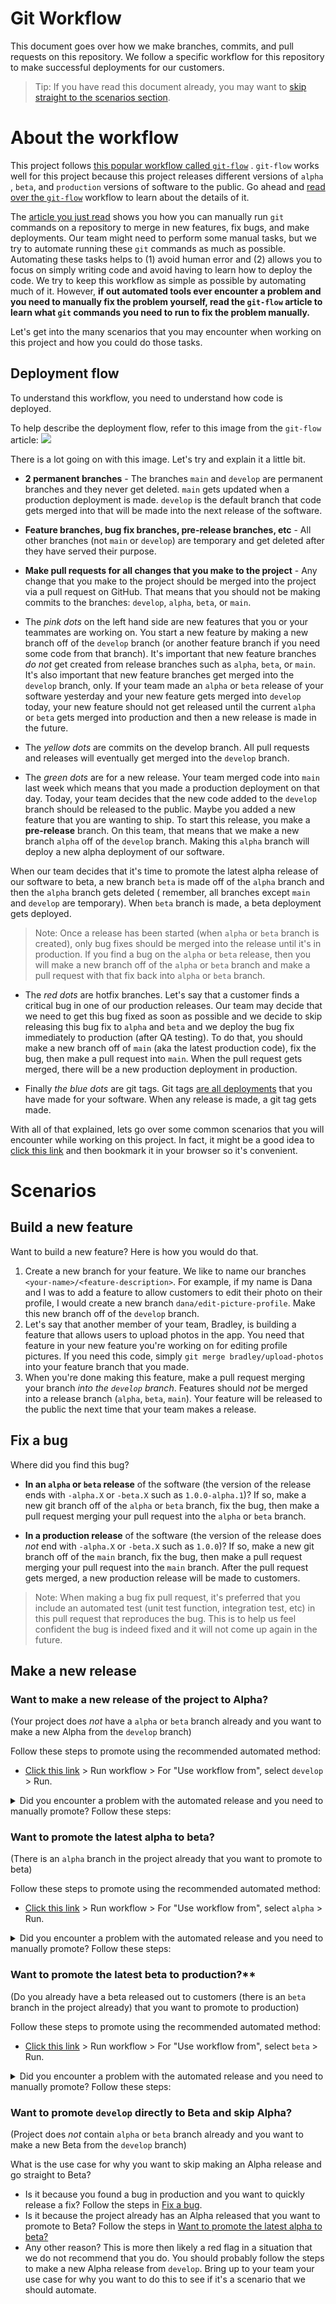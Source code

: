 [url-tags]: https://github.com/customerio/customerio-android/tags

[url-promote-action]: https://github.com/customerio/customerio-android/actions/workflows/promote.yml

# Git Workflow

This document goes over how we make branches, commits, and pull requests on this repository. We
follow a specific workflow for this repository to make successful deployments for our customers.

> Tip: If you have read this document already, you may want
> to [skip straight to the scenarios section](#Scenarios).

# About the workflow

This project
follows [this popular workflow called `git-flow`](https://nvie.com/posts/a-successful-git-branching-model/)
. `git-flow` works well for this project because this project releases different versions of `alpha`
, `beta`, and `production` versions of software to the public. Go ahead
and [read over the `git-flow`](https://nvie.com/posts/a-successful-git-branching-model/) workflow to
learn about the details of it.

The [article you just read](https://nvie.com/posts/a-successful-git-branching-model/) shows you how
you can manually run `git` commands on a repository to merge in new features, fix bugs, and make
deployments. Our team might need to perform some manual tasks, but we try to automate running
these `git` commands as much as possible. Automating these tasks helps to (1) avoid human error
and (2) allows you to focus on simply writing code and avoid having to learn how to deploy the code.
We try to keep this workflow as simple as possible by automating much of it. However, **if out
automated tools ever encounter a problem and you need to manually fix the problem yourself, read
the `git-flow` article to learn what `git` commands you need to run to fix the problem manually.**

Let's get into the many scenarios that you may encounter when working on this project and how you
could do those tasks.

## Deployment flow

To understand this workflow, you need to understand how code is deployed.

To help describe the deployment flow, refer to this image from the `git-flow` article:
![](https://nvie.com/img/git-model@2x.png)

There is a lot going on with this image. Let's try and explain it a little bit.

* **2 permanent branches** - The branches `main` and `develop` are permanent branches and they never
  get deleted. `main` gets updated when a production deployment is made. `develop` is the default
  branch that code gets merged into that will be made into the next release of the software.
* **Feature branches, bug fix branches, pre-release branches, etc** - All other branches (not `main`
  or `develop`) are temporary and get deleted after they have served their purpose.
* **Make pull requests for all changes that you make to the project** - Any change that you make to
  the project should be merged into the project via a pull request on GitHub. That means that you
  should not be making commits to the branches: `develop`, `alpha`, `beta`, or `main`.

* The *pink dots* on the left hand side are new features that you or your teammates are working on.
  You start a new feature by making a new branch off of the `develop` branch (or another feature
  branch if you need some code from that branch). It's important that new feature branches *do not*
  get created from release branches such as `alpha`, `beta`, or `main`. It's also important that new
  feature branches get merged into the `develop` branch, only. If your team made an `alpha`
  or `beta` release of your software yesterday and your new feature gets merged into `develop`
  today, your new feature should not get released until the current `alpha` or `beta` gets merged
  into production and then a new release is made in the future.
* The *yellow dots* are commits on the develop branch. All pull requests and releases will
  eventually get merged into the `develop` branch.
* The *green dots* are for a new release. Your team merged code into `main` last week which means
  that you made a production deployment on that day. Today, your team decides that the new code
  added to the `develop` branch should be released to the public. Maybe you added a new feature that
  you are wanting to ship. To start this release, you make a **pre-release** branch. On this team,
  that means that we make a new branch `alpha` off of the `develop` branch. Making this `alpha`
  branch will deploy a new alpha deployment of our software.

When our team decides that it's time to promote the latest alpha release of our software to beta, a
new branch `beta` is made off of the `alpha` branch and then the `alpha` branch gets deleted (
remember, all branches except `main` and `develop` are temporary). When `beta` branch is made, a
beta deployment gets deployed.

> Note: Once a release has been started (when `alpha` or `beta` branch is created), only bug fixes
> should be merged into the release until it's in production. If you find a bug on the `alpha`
> or `beta` release, then you will make a new branch off of the `alpha` or `beta` branch and make a
> pull request with that fix back into `alpha` or `beta` branch.

* The *red dots* are hotfix branches. Let's say that a customer finds a critical bug in one of our
  production releases. Our team may decide that we need to get this bug fixed as soon as possible
  and we decide to skip releasing this bug fix to `alpha` and `beta` and we deploy the bug fix
  immediately to production (after QA testing). To do that, you should make a new branch off
  of `main` (aka the latest production code), fix the bug, then make a pull request into `main`.
  When the pull request gets merged, there will be a new production deployment in production.

* Finally *the blue dots* are git tags. Git tags [are all deployments][url-tags] that you have made
  for your software. When any release is made, a git tag gets made.

With all of that explained, lets go over some common scenarios that you will encounter while working
on this project. In fact, it might be a good idea to [click this link](#Scenarios) and then bookmark
it in your browser so it's convenient.

# Scenarios

## Build a new feature

Want to build a new feature? Here is how you would do that.

1. Create a new branch for your feature. We like to name our
   branches `<your-name>/<feature-description>`. For example, if my name is Dana and I was to add a
   feature to allow customers to edit their photo on their profile, I would create a new
   branch `dana/edit-picture-profile`. Make this new branch off of the `develop` branch.
2. Let's say that another member of your team, Bradley, is building a feature that allows users to
   upload photos in the app. You need that feature in your new feature you're working on for editing
   profile pictures. If you need this code, simply `git merge bradley/upload-photos` into your
   feature branch that you made.
3. When you're done making this feature, make a pull request merging your branch *into the `develop`
   branch*. Features should *not* be merged into a release branch (`alpha`, `beta`, `main`). Your
   feature will be released to the public the next time that your team makes a release.

## Fix a bug

Where did you find this bug?

* **In an `alpha` or `beta` release** of the software (the version of the release ends
  with `-alpha.X` or `-beta.X` such as `1.0.0-alpha.1`)? If so, make a new git branch off of
  the `alpha` or `beta` branch, fix the bug, then make a pull request merging your pull request into
  the `alpha` or `beta` branch.

* **In a production release** of the software (the version of the release does *not* end
  with `-alpha.X` or `-beta.X` such as `1.0.0`)? If so, make a new git branch off of the `main`
  branch, fix the bug, then make a pull request merging your pull request into the `main` branch.
  After the pull request gets merged, a new production release will be made to customers.

> Note: When making a bug fix pull request, it's preferred that you include an automated test (unit
> test function, integration test, etc) in this pull request that reproduces the bug. This is to help
> us feel confident the bug is indeed fixed and it will not come up again in the future.

## Make a new release

### Want to make a new release of the project to Alpha?

(Your project does *not* have a `alpha` or `beta` branch already and you want to make a new Alpha
from the `develop` branch)

Follow these steps to promote using the recommended automated method:

* [Click this link][url-promote-action] > Run workflow > For "Use workflow from", select `develop` >
  Run.

<details>
<summary>Did you encounter a problem with the automated release and you need to manually promote? Follow these steps:</summary>
<br>
* Run these `git` commands from your computer:

```bash
git fetch 

git switch develop
git pull 

git checkout -b alpha
git push origin alpha 
```

* Tell the team that you encountered an issue with making an automated release so it can be fixed.

</details>

### Want to promote the latest alpha to beta?

(There is an `alpha` branch in the project already that you want to promote to beta)

Follow these steps to promote using the recommended automated method:

* [Click this link][url-promote-action] > Run workflow > For "Use workflow from", select `alpha` >
  Run.

<details>
<summary>Did you encounter a problem with the automated release and you need to manually promote? Follow these steps:</summary>
<br>
* Run these `git` commands from your computer:

```bash
git fetch 

git switch alpha
git pull 

git checkout -b beta
git push origin beta

git push origin --delete alpha 
```

* Tell the team that you encountered an issue with making an automated release so it can be fixed.

</details>

### Want to promote the latest beta to production?**

(Do you already have a beta released out to customers (there is an `beta` branch in the project
already) that you want to promote to production)

Follow these steps to promote using the recommended automated method:

* [Click this link][url-promote-action] > Run workflow > For "Use workflow from", select `beta` >
  Run.

<details>
<summary>Did you encounter a problem with the automated release and you need to manually promote? Follow these steps:</summary>
<br>
* Run these `git` commands from your computer:

```bash
git fetch 

git switch beta
git pull

git switch main
git pull 

git merge --ff beta 
git push origin main 

git push origin --delete beta 

git switch develop 
git pull 
git merge main
git push origin develop 
```

* Tell the team that you encountered an issue with making an automated release so it can be fixed.

</details>

### Want to promote `develop` directly to Beta and skip Alpha?

(Project does *not* contain `alpha` or `beta` branch already and you want to make a new Beta from
the `develop` branch)

What is the use case for why you want to skip making an Alpha release and go straight to Beta?

* Is it because you found a bug in production and you want to quickly release a fix? Follow the
  steps in [Fix a bug](#Fix-a-bug).
* Is it because the project already has an Alpha released that you want to promote to Beta? Follow
  the steps
  in [Want to promote the latest alpha to beta?](#Want-to-promote-the-latest-alpha-to-beta)
* Any other reason? This is more then likely a red flag in a situation that we do not recommend that
  you do. You should probably follow the steps to make a new Alpha release from `develop`. Bring up
  to your team your use case for why you want to do this to see if it's a scenario that we should
  automate.

